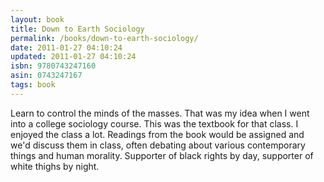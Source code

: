 ```yaml
---
layout: book
title: Down to Earth Sociology
permalink: /books/down-to-earth-sociology/
date: 2011-01-27 04:10:24
updated: 2011-01-27 04:10:24
isbn: 9780743247160
asin: 0743247167
tags: book
---
```

Learn to control the minds of the masses. That was my idea when I went into a
college sociology course. This was the textbook for that class. I enjoyed the
class a lot. Readings from the book would be assigned and we'd discuss them in
class, often debating about various contemporary things and human morality.
Supporter of black rights by day, supporter of white thighs by night.
